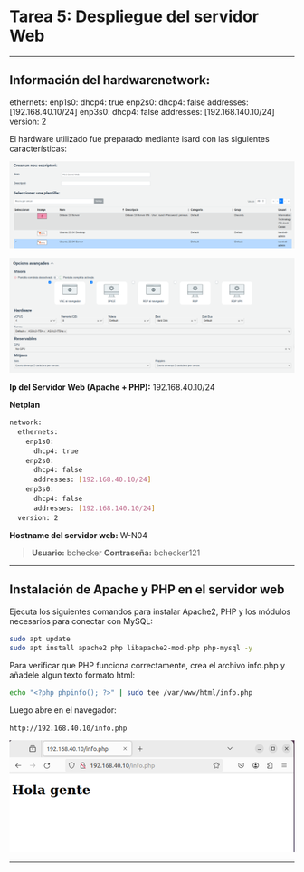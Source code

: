 # Tarea 5: Despliegue del servidor Web
---

## Información del hardwarenetwork:
  ethernets:
    enp1s0:
      dhcp4: true
    enp2s0:
      dhcp4: false
      addresses: [192.168.40.10/24]
    enp3s0:
      dhcp4: false
      addresses: [192.168.140.10/24]
  version: 2


El hardware utilizado fue preparado mediante isard con las siguientes características:

![Hardware](/media/hard_web.png)

![Hardware2](/media/hard_web2.png)

**Ip del Servidor Web (Apache + PHP):** 192.168.40.10/24

**Netplan**
```bash
network:
  ethernets:
    enp1s0:
      dhcp4: true
    enp2s0:
      dhcp4: false
      addresses: [192.168.40.10/24]
    enp3s0:
      dhcp4: false
      addresses: [192.168.140.10/24]
  version: 2

```

**Hostname del servidor web:** W-N04

>**Usuario:** bchecker
**Contraseña:** bchecker121

***

## Instalación de Apache y PHP en el servidor web

Ejecuta los siguientes comandos para instalar Apache2, PHP y los módulos necesarios para conectar con MySQL:

```bash
sudo apt update
sudo apt install apache2 php libapache2-mod-php php-mysql -y
```

Para verificar que PHP funciona correctamente, crea el archivo info.php y añadele algun texto formato html:

```bash
echo "<?php phpinfo(); ?>" | sudo tee /var/www/html/info.php
```

Luego abre en el navegador:

`http://192.168.40.10/info.php`

![Acceso web](/media/despl_web.png)

***
